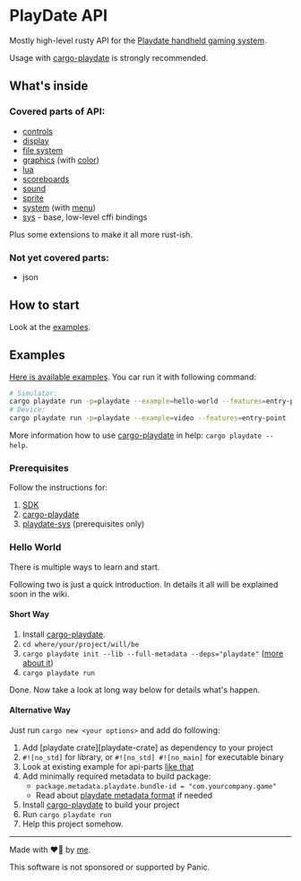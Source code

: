 # PlayDate API

Mostly high-level rusty API for the [Playdate handheld gaming system][playdate-website].

Usage with [cargo-playdate][cargo-playdate] is strongly recommended.


[playdate-website]: https://play.date/


## What's inside

### Covered parts of API:

- [controls](https://crates.io/crates/playdate-controls)
- [display](https://crates.io/crates/playdate-display)
- [file system](https://crates.io/crates/playdate-fs)
- [graphics](https://crates.io/crates/playdate-graphics) (with [color](https://crates.io/crates/playdate-color))
- [lua](https://crates.io/crates/playdate-lua)
- [scoreboards](https://crates.io/crates/playdate-scoreboards)
- [sound](https://crates.io/crates/playdate-sound)
- [sprite](https://crates.io/crates/playdate-sprite)
- [system](https://crates.io/crates/playdate-system) (with [menu](https://crates.io/crates/playdate-menu))
- [sys](https://crates.io/crates/playdate-sys) - base, low-level cffi bindings

Plus some extensions to make it all more rust-ish.


### Not yet covered parts:

- json


## How to start

Look at the [examples][gh-playdate-examples].


## Examples

[Here is available examples][gh-playdate-examples].
You car run it with following command:

```bash
# Simulator:
cargo playdate run -p=playdate --example=hello-world --features=entry-point
# Device:
cargo playdate run -p=playdate --example=video --features=entry-point --device
```

More information how to use [cargo-playdate][] in help: `cargo playdate --help`.


[gh-playdate-examples]: https://github.com/boozook/playdate/tree/main/api/gfx/examples


### Prerequisites

Follow the instructions for:
1. [SDK](https://sdk.play.date/Inside%20Playdate%20with%20C.html#_prerequisites)
1. [cargo-playdate](https://github.com/boozook/playdate/blob/main/cargo/README.md#prerequisites)
1. [playdate-sys](https://github.com/boozook/playdate/tree/main/api/sys#prerequisites) (prerequisites only)


### Hello World

There is multiple ways to learn and start.

Following two is just a quick introduction.
In details it all will be explained soon in the wiki.

#### Short Way

1. Install [cargo-playdate][].
1. `cd where/your/project/will/be`
1. `cargo playdate init --lib --full-metadata --deps="playdate"` ([more about it][cargo-playdate-hw])
1. `cargo playdate run`

Done. Now take a look at long way below for details what's happen.

#### Alternative Way

Just run `cargo new <your options>` and add do following:
1. Add [playdate crate][playdate-crate] as dependency to your project
1. `#![no_std]` for library, or `#![no_std] #![no_main]` for executable binary
1. Look at existing example for api-parts [like that][sprite-examples]
1. Add minimally required metadata to build package:
	- `package.metadata.playdate.bundle-id = "com.yourcompany.game"`
	- Read about [playdate metadata format][] if needed
1. Install [cargo-playdate][] to build your project
1. Run `cargo playdate run`
1. Help this project somehow.



[sprite-examples]: https://github.com/boozook/playdate/tree/main/api/sprite/examples
[cargo-playdate]: https://crates.io/crates/cargo-playdate
[cargo-playdate-hw]: https://github.com/boozook/playdate/tree/main/cargo#hello-world
[playdate metadata format]: https://github.com/boozook/playdate/tree/main/support/build#metadata

- - -

Made with ❤️‍🔥 by [me](https://a.koz.world).

This software is not sponsored or supported by Panic.
